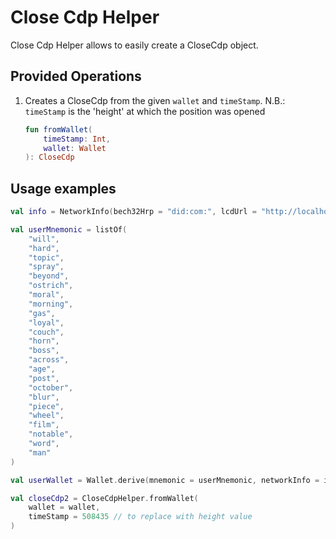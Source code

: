 # Close Cdp Helper

Close Cdp Helper allows to easily create a CloseCdp object.

## Provided Operations

1. Creates a CloseCdp from the given `wallet` and `timeStamp`. N.B.: `timeStamp` is the 'height' at which the position was opened

    ```kotlin
    fun fromWallet(
        timeStamp: Int,
        wallet: Wallet
    ): CloseCdp
    ```
  
## Usage examples
```kotlin
val info = NetworkInfo(bech32Hrp = "did:com:", lcdUrl = "http://localhost:1317")

val userMnemonic = listOf(
    "will",
    "hard",
    "topic",
    "spray",
    "beyond",
    "ostrich",
    "moral",
    "morning",
    "gas",
    "loyal",
    "couch",
    "horn",
    "boss",
    "across",
    "age",
    "post",
    "october",
    "blur",
    "piece",
    "wheel",
    "film",
    "notable",
    "word",
    "man"
)

val userWallet = Wallet.derive(mnemonic = userMnemonic, networkInfo = info)

val closeCdp2 = CloseCdpHelper.fromWallet(
    wallet = wallet,
    timeStamp = 508435 // to replace with height value 
)
```